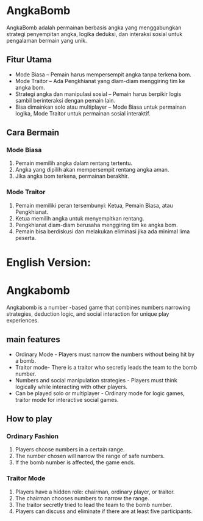 # AngkaBomb  

AngkaBomb adalah permainan berbasis angka yang menggabungkan strategi penyempitan angka, logika deduksi, dan interaksi sosial untuk pengalaman bermain yang unik.  

## Fitur Utama  

- Mode Biasa – Pemain harus mempersempit angka tanpa terkena bom.  
- Mode Traitor – Ada Pengkhianat yang diam-diam menggiring tim ke angka bom.  
- Strategi angka dan manipulasi sosial – Pemain harus berpikir logis sambil berinteraksi dengan pemain lain.  
- Bisa dimainkan solo atau multiplayer – Mode Biasa untuk permainan logika, Mode Traitor untuk permainan sosial interaktif. 

## Cara Bermain  

### Mode Biasa  
1. Pemain memilih angka dalam rentang tertentu.  
2. Angka yang dipilih akan mempersempit rentang angka aman.  
3. Jika angka bom terkena, permainan berakhir.  

### Mode Traitor  
1. Pemain memiliki peran tersembunyi: Ketua, Pemain Biasa, atau Pengkhianat.  
2. Ketua memilih angka untuk menyempitkan rentang.  
3. Pengkhianat diam-diam berusaha menggiring tim ke angka bom.  
4. Pemain bisa berdiskusi dan melakukan eliminasi jika ada minimal lima peserta.  

# English Version:

# Angkabomb

Angkabomb is a number -based game that combines numbers narrowing strategies, deduction logic, and social interaction for unique play experiences.

## main features

- Ordinary Mode - Players must narrow the numbers without being hit by a bomb.
- Traitor mode- There is a traitor who secretly leads the team to the bomb number.
- Numbers and social manipulation strategies - Players must think logically while interacting with other players.
- Can be played solo or multiplayer - Ordinary mode for logic games, traitor mode for interactive social games.

## How to play

### Ordinary Fashion
1. Players choose numbers in a certain range.
2. The number chosen will narrow the range of safe numbers.
3. If the bomb number is affected, the game ends.

### Traitor Mode
1. Players have a hidden role: chairman, ordinary player, or traitor.
2. The chairman chooses numbers to narrow the range.
3. The traitor secretly tried to lead the team to the bomb number.
4. Players can discuss and eliminate if there are at least five participants.
